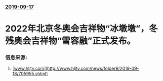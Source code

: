 ### [2019-09-17](/news/2019/09/17/index.md)

##### 
# 2022年北京冬奥会吉祥物“冰墩墩”，冬残奥会吉祥物“雪容融”正式发布。 




### 信息来源:

1. [www.hljtv.com](http://www.hljtv.com/news/folder9/2019-09-18/705955.shtml)
